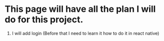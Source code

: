 # This page will have all the plan I will do for this project.

1. I will add login (Before that I need to learn it how to do it in react native)

<!-- this project I stoped there because I move android to web again -->
<!-- my udamy course is not complete yet make sure I saw it when I have time before contine this project -->
<!-- I may move out on android development but for future sakil You need to remember you love this so in future you need to came here again -->